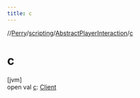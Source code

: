 ```yaml
---
title: c
---
```

//[Perry](../../../index.html)/[scripting](../index.html)/[AbstractPlayerInteraction](index.html)/[c](c.html)



# c



[jvm]\
open val [c](c.html): [Client](../../client/-client/index.html)




